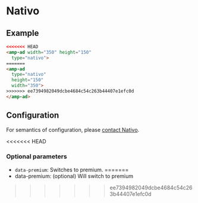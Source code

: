 <!---
Copyright 2016 The AMP HTML Authors. All Rights Reserved.

Licensed under the Apache License, Version 2.0 (the "License");
you may not use this file except in compliance with the License.
You may obtain a copy of the License at

      http://www.apache.org/licenses/LICENSE-2.0

Unless required by applicable law or agreed to in writing, software
distributed under the License is distributed on an "AS-IS" BASIS,
WITHOUT WARRANTIES OR CONDITIONS OF ANY KIND, either express or implied.
See the License for the specific language governing permissions and
limitations under the License.
-->

# Nativo

## Example

```html
<<<<<<< HEAD
<amp-ad width="350" height="150"
  type="nativo">
=======
<amp-ad
  type="nativo"
  height="150"
  width="350">
>>>>>>> ee7394982049dcbe4684c54c263b44407e1efc0d
</amp-ad>
```

## Configuration

For semantics of configuration, please [contact Nativo](http://www.nativo.net/#contact-us).

<<<<<<< HEAD

### Optional parameters

- `data-premium`: Switches to premium.
=======
- data-premium: (optional) Will switch to premium
>>>>>>> ee7394982049dcbe4684c54c263b44407e1efc0d
